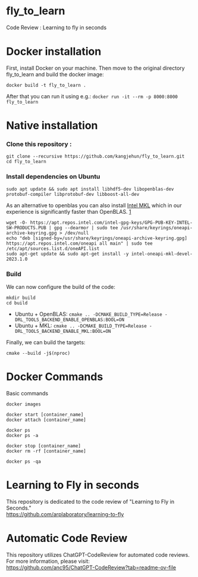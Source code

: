 # fly_to_learn
Code Review : Learning to fly in seconds

# Docker installation
First, install Docker on your machine.
Then move to the original directory fly_to_learn and build the docker image:

```docker build -t fly_to_learn .```

After that you can run it using e.g.:
```docker run -it --rm -p 8000:8000 fly_to_learn```

# Native installation
### Clone this repository :
```
git clone --recursive https://github.com/kangjehun/fly_to_learn.git
cd fly_to_learn
```
### Install dependencies on Ubuntu
```
sudo apt update && sudo apt install libhdf5-dev libopenblas-dev protobuf-compiler libprotobuf-dev libboost-all-dev
```

As an alternative to openblas you can also install [Intel MKL](https://www.intel.com/content/www/us/en/developer/tools/oneapi/onemkl-download.html) which in our experience is significantly faster than OpenBLAS. [1](https://github.com/arplaboratory/learning-to-fly?tab=readme-ov-file#install-dependencies-on-ubuntu)

```
wget -O- https://apt.repos.intel.com/intel-gpg-keys/GPG-PUB-KEY-INTEL-SW-PRODUCTS.PUB | gpg --dearmor | sudo tee /usr/share/keyrings/oneapi-archive-keyring.gpg > /dev/null
echo "deb [signed-by=/usr/share/keyrings/oneapi-archive-keyring.gpg] https://apt.repos.intel.com/oneapi all main" | sudo tee /etc/apt/sources.list.d/oneAPI.list
sudo apt-get update && sudo apt-get install -y intel-oneapi-mkl-devel-2023.1.0
```

### Build
We can now configure the build of the code:
```
mkdir build
cd build
```
- Ubuntu + OpenBLAS: `cmake .. -DCMAKE_BUILD_TYPE=Release -DRL_TOOLS_BACKEND_ENABLE_OPENBLAS:BOOL=ON`
- Ubuntu + MKL: `cmake .. -DCMAKE_BUILD_TYPE=Release -DRL_TOOLS_BACKEND_ENABLE_MKL:BOOL=ON`

Finally, we can build the targets:
```
cmake --build -j$(nproc)
```


# Docker Commands
Basic commands

```
docker images

docker start [container_name]
docker attach [container_name]

docker ps
docker ps -a

docker stop [container_name]
docker rm -rf [container_name]

docker ps -qa 

```

# Learning to Fly in seconds
This repository is dedicated to the code review of "Learning to Fly in Seconds."  
https://github.com/arplaboratory/learning-to-fly  

# Automatic Code Review
This repository utilizes ChatGPT-CodeReview for automated code reviews.   
For more information, please visit:  
https://github.com/anc95/ChatGPT-CodeReview?tab=readme-ov-file  
